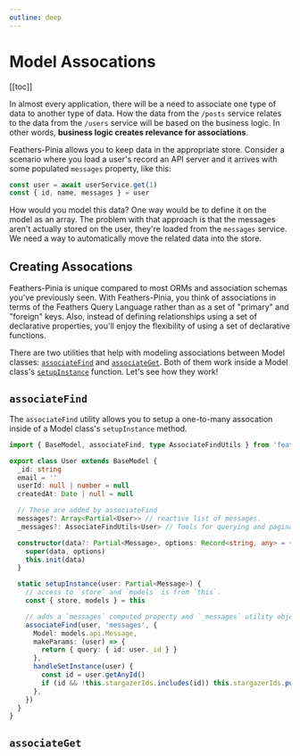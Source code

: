```yaml
---
outline: deep
---
```


# Model Assocations

[[toc]]

<script setup>
import BlockQuote from '../components/BlockQuote.vue'
</script>

In almost every application, there will be a need to associate one type of data to another type of data. How the data from the `/posts` service relates to the data from the `/users` service will be based on the business logic.  In other words, **business logic creates relevance for associations**.

Feathers-Pinia allows you to keep data in the appropriate store. Consider a scenario where you load a user's record an API server and it arrives with some populated `messages` property, like this:

```ts
const user = await userService.get(1)
const { id, name, messages } = user
```

How would you model this data?  One way would be to define it on the model as an array. The problem with that approach is that the messages aren't actually stored on the user, they're loaded from the `messages` service. We need a way to automatically move the related data into the store.

## Creating Assocations

Feathers-Pinia is unique compared to most ORMs and association schemas you've previously seen. With Feathers-Pinia, you think of associations in terms of the Feathers Query Language rather than as a set of "primary" and "foreign" keys. Also, instead of defining relationships using a set of declarative properties, you'll enjoy the flexibility of using a set of declarative functions.

There are two utilities that help with modeling associations between Model classes: [`associateFind`](#associatefind) and [`associateGet`](#associateget). Both of them work inside a Model class's [`setupInstance`](./base-model#setupinstance) function. Let's see how they work!

## `associateFind`

The `associateFind` utility allows you to setup a one-to-many assocation inside of a Model class's `setupInstance` method.

```ts
import { BaseModel, associateFind, type AssociateFindUtils } from 'feathers-pinia'

export class User extends BaseModel {
  _id: string
  email = ''
  userId: null | number = null
  createdAt: Date | null = null

  // These are added by associateFind
  messages?: Array<Partial<User>> // reactive list of messages.
  _messages?: AssociateFindUtils<User> // Tools for querying and paginating messages.

  constructor(data?: Partial<Message>, options: Record<string, any> = {}) {
    super(data, options)
    this.init(data)
  }

  static setupInstance(user: Partial<Message>) {
    // access to `store` and `models` is from `this`.
    const { store, models } = this

    // adds a `messages` computed property and `_messages` utility object.
    associateFind(user, 'messages', {
      Model: models.api.Message,
      makeParams: (user) => {
        return { query: { id: user._id } }
      },
      handleSetInstance(user) {
        const id = user.getAnyId()
        if (id && !this.stargazerIds.includes(id)) this.stargazerIds.push(id)
      },
    })
  }
}
```

## `associateGet`
